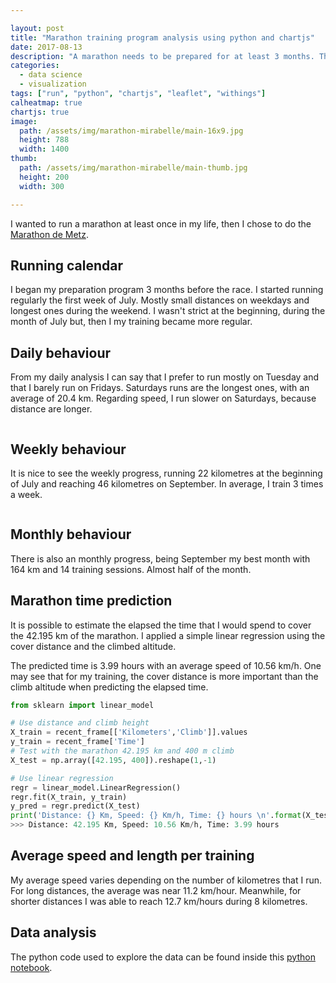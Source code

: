 ```yaml
---

layout: post
title: "Marathon training program analysis using python and chartjs"
date: 2017-08-13
description: "A marathon needs to be prepared for at least 3 months. This post shows my preparation training and a prediction of my time for the Metz Marathon 2017"
categories:
  - data science
  - visualization
tags: ["run", "python", "chartjs", "leaflet", "withings"]
calheatmap: true
chartjs: true
image:
  path: /assets/img/marathon-mirabelle/main-16x9.jpg
  height: 788
  width: 1400
thumb:
  path: /assets/img/marathon-mirabelle/main-thumb.jpg
  height: 200
  width: 300

---
```


I wanted to run a marathon at least once in my life, then I chose to do the
[Marathon de Metz](http://www.marathon-metz.fr).

## Running calendar

I began my preparation program 3 months before the race. I started running regularly the first week of July. Mostly small distances on weekdays and longest ones during the weekend. I wasn't strict at the beginning, during the month of July but, then I my training became more regular. 

<div id="cal-heatmap"></div>

## Daily behaviour

From my daily analysis I can say that I prefer to run mostly on Tuesday and that I barely run on Fridays. Saturdays runs are the longest ones, with an average of 20.4 km. Regarding speed, I run slower on Saturdays, because distance are longer.

<div class="columns is-centered">
<div class="column is-12-mobile is-6-desktop">
<canvas id="radarWeekly" width="100%" height="100"></canvas>
</div>
</div>

## Weekly behaviour

It is nice to see the weekly progress, running 22 kilometres at the beginning of July and reaching 46 kilometres on September. In average, I train 3 times a week.

<div class="columns is-centered">
<div class="column is-12-mobile is-6-desktop">
<canvas id="barChartWeek" width="100%" height="80%"></canvas>
</div>
</div>

## Monthly behaviour

There is also an monthly progress, being September my best month with 164 km and 14 training sessions. Almost half of the month.

<canvas id="barChartMonth" width="400" height="200"></canvas>


## Marathon time prediction

It is possible to estimate the elapsed the time that I would spend to cover the 42.195 km of the marathon. I applied a simple linear regression using the cover distance and the climbed altitude. 

The predicted time is 3.99 hours with an average speed of 10.56 km/h. One may see that for my training, the cover distance is more important than the climb altitude when predicting the elapsed time. 

```python
from sklearn import linear_model

# Use distance and climb height
X_train = recent_frame[['Kilometers','Climb']].values
y_train = recent_frame['Time']
# Test with the marathon 42.195 km and 400 m climb
X_test = np.array([42.195, 400]).reshape(1,-1)

# Use linear regression
regr = linear_model.LinearRegression()
regr.fit(X_train, y_train)
y_pred = regr.predict(X_test)
print('Distance: {} Km, Speed: {} Km/h, Time: {} hours \n'.format(X_test[0][0], X_test[0][0]/float(y_pred[0]/60), y_pred[0]/60))
>>> Distance: 42.195 Km, Speed: 10.56 Km/h, Time: 3.99 hours 
```
<canvas id="linearRegressionChart" width="400" height="200"></canvas>

## Average speed and length per training

My average speed varies depending on the number of kilometres that I run. For long distances, the average was near 11.2 km/hour. Meanwhile, for shorter distances I was able to reach 12.7 km/hours during 8 kilometres.

<canvas id="bubbleChartSpeed" width="400" height="300"></canvas>

## Data analysis

The python code used to explore the data can be found inside this [python notebook](https://nbviewer.jupyter.org/url/cristianpb.github.io/assets/img/runner-up/04-Multiple_Trainning.ipynb).

<script type="text/javascript">
var data_marathon = {{ site.data.marathon.marathon | jsonify }}
var cal = new CalHeatMap();
cal.init({
    start: new Date(2017, 5, 1, 1), // January, 1st 2000
    range: 4,
    domain: "month",
    subDomain: "day",
    nextSelector: "#example-c-NextDomain-selector",
    previousSelector: "#example-c-PreviousDomain-selector",
    data: data_marathon.heatmap_km,
    cellSize: 15,
    legend: [3, 5, 10, 20],
    legendColors: ["#ecf5e2", "#232181"],
    itemName: ["kilometre", "kilometres"],
    tooltip: true,
    subDomainTitleFormat: {
		empty: "No data recorded in {date}",
		filled: "{count} {name} on {date}"
	},
    onClick: function(date, nb) {
        $("#onClick-placeholder").html("<br/>On <b>" +
			moment(date).format("LL") + "</b> <br/>I run <b>" +
			(nb === null ? "unknown" : nb) + "</b> kilometres"
		);
	}
});

var ctx = document.getElementById("radarWeekly").getContext('2d');
var radarWeekly = new Chart(ctx, {
        type: 'radar',
        data: {
            labels: data_marathon.weekday.index,
            datasets: [{
                label: 'Number of trainings',
                fill:false,
                showLine: false,
                borderColor: '#FF6384',
                backgroundColor: '#FFB0C1',
                data: data_marathon.weekday.Trains
            },{
            label: 'Average kilometres',
            fill:false,
            showLine: false,
            borderColor: '#36A2EB',
            backgroundColor: '#9AD0F5',
            data: data_marathon.weekday.Kilometers
            },{
                label: 'Average speed',
                fill:false,
                showLine: false,
                data: data_marathon.weekday.Speed
            }
            ]
        },
        options: {
            legend: {
                position: 'top',
            },
            title: {
                display: false,
                text: 'Chart.js Radar Chart'
            },
            scale: {
              ticks: {
                beginAtZero: true
              }
            },
            tooltips: {
					mode: 'index',
					intersect: false,
				},
			hover: {
					mode: 'index',
					intersect: false
				},
        }
});


var ctx = document.getElementById("barChartWeek").getContext('2d');
var barChartWeek = new Chart(ctx, {
    type: 'bar',
    data: {
        labels: data_marathon.week.index,
        datasets: [{
            label: 'Number of trainings',
            fill:false,
            showLine: false,
            borderColor: '#FFB0C1',
            backgroundColor: '#FF6384',
            data: data_marathon.week.Trains
        },{
            label: 'Total kilometres',
            fill:false,
            showLine: false,
            borderColor: '#9AD0F5',
            backgroundColor: '#36A2EB',
            data: data_marathon.week.Kilometers
        },{
            label: 'Average speed',
            fill:false,
            showLine: false,
            data: data_marathon.week.Speed
        }
       ]
    },
    options: {
        responsive: true,
                    legend: {
                        position: 'top',
                    },
                    title: {
                        display: false,
                        text: 'Week number'
                    },
            tooltips: {
					mode: 'index',
					intersect: false,
				},
			hover: {
					mode: 'index',
					intersect: false
				},
    }
});

var ctx = document.getElementById("barChartMonth").getContext('2d');
var barChartMonth = new Chart(ctx, {
    type: 'bar',
    data: {
        labels: data_marathon.month.index,
        datasets: [{
            label: 'Number of trainnings',
            fill:false,
            showLine: false,
            borderColor: '#FFB0C1',
            backgroundColor: '#FF6384',
            data: data_marathon.month.Trains
        },{
            label: 'Number of kilometers',
            fill:false,
            showLine: false,
            borderColor: '#9AD0F5',
            backgroundColor: '#36A2EB',
            data: data_marathon.month.Kilometers
        },{
            label: 'Speed',
            fill:false,
            showLine: false,
            data: data_marathon.month.Speed
        }
       ]
    },
    options: {
        responsive: true,
                    legend: {
                        position: 'top',
                    },
                    title: {
                        display: false,
                        text: 'Week number'
                    },
            tooltips: {
					mode: 'index',
					intersect: false,
				},
			hover: {
					mode: 'index',
					intersect: false
				},
    }
});

var ctx = document.getElementById("bubbleChartSpeed").getContext('2d');
var bubbleChartSpeed = new Chart(ctx, {
    type: 'bubble',
    data: {
        datasets: [{
            label: 'Predicted',
            borderColor: '#FFB0C1',
            backgroundColor: '#FF6384',
            data: data_marathon.bubble_speed.predict,
            fill:false,
            borderDash: [10,5]
        },
{
            label: '5 km',
            borderColor: '#9AD0F5',
            backgroundColor: '#36A2EB',
            data: data_marathon.bubble_speed.real
        }, 
{
            label: '10 km',
            borderColor: '#36A2EB',
            backgroundColor: '#36A2EB',
            data: {},
            borderWidth: 10,
            type: 'scatter'
        },
{
            label: '20 km',
            borderColor: '#36A2EB',
            backgroundColor: '#36A2EB',
            data: {},
            borderWidth: 15,
            type: 'scatter'
        }
]
    },
    options: {
        scales: {
            xAxes: [{
                type: 'time',
                label: 'Date',
                position: 'bottom',
            }],
            yAxes: [{
                position: 'left',
                        scaleLabel: {
                            display: true,
                            //fontColor: '#FF6384',
                            labelString: 'Speed [km/h]'
                        },
                ticks: {
                userCallback: function(value, index, values) {
                return parseInt(value);
                }
                }
            }]
        },
        responsive: true,
                    legend: {
                        display:true,
                        position: 'top',
    labels: {
                            usePointStyle: true
                        }
                    },
                    title: {
                        display: true,
                        text: 'Average speed by training'
                    },
            tooltips: {
					mode: 'nearest',
					intersect: false,
  callbacks: {

                    label: function(tooltipItems, data) { 
                        var value = data.datasets[1].data[tooltipItems.index].r;
                        //value = value.toString();
                        return tooltipItems.xLabel + ', ' + tooltipItems.yLabel + ' Km/h, ' + value + ' Km';
                    }
                }
				},
			hover: {
					mode: 'nearest',
					intersect: false
				},
    }
});
var ctx = document.getElementById("linearRegressionChart").getContext('2d');
var linearRegressionChart = new Chart(ctx, {
    type: 'scatter',
    data: {
        datasets: [{
            label: 'Training',
            borderColor: '#9AD0F5',
            backgroundColor: '#36A2EB',
            fill:false, 
            showLine: false,
            data: data_marathon.linear_reg.points
        },{
            label: 'Prediction',
            borderColor: '#FFB0C1',
            backgroundColor: '#FF6384',
            borderDash: [10,5],
            fill:false, 
            showLine: true,
            data: data_marathon.linear_reg.line
        }], 
    },
    options: {
        scales: {
            xAxes: [{
                scaleLabel: {
                            display: true,
                            //fontColor: '#FF6384',
                            labelString: 'Kilometers'
                        },
                position: 'bottom',
            }],
            yAxes: [{
                position: 'left',
                scaleLabel: {
                            display: true,
                            //fontColor: '#FF6384',
                            labelString: 'Time [hours]'
                        },
            }]
        },
        responsive: true,
                    legend: {
                        position: 'top',
                    },
                    title: {
                        display: false,
                        text: 'Week number'
                    },
            tooltips: {
					mode: 'index',
					intersect: false,
                    callbacks: {
                    label: function(tooltipItems, data) { 
                        //var value = data.datasets[0].data[tooltipItems.index].r;
                        //value = value.toString();
                        return tooltipItems.xLabel + ' km, ' + tooltipItems.yLabel + ' hours';
                    }
                }
				},
			hover: {
					mode: 'nearest',
					intersect: false
				},
    }
});
</script>
